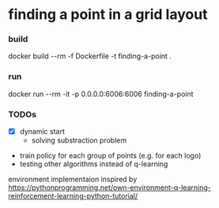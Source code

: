 # finding a point in a grid layout


### build
docker build --rm -f Dockerfile -t finding-a-point .

### run
docker run --rm -it -p 0.0.0.0:6006:6006 finding-a-point


### TODOs
- [x] dynamic start
    - solving substraction problem
- train policy for each group of points (e.g. for each logo)
- testing other algorithms instead of q-learning


environment implementaion inspired by 
https://pythonprogramming.net/own-environment-q-learning-reinforcement-learning-python-tutorial/


